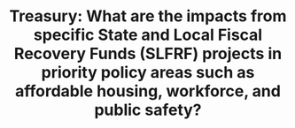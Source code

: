 ---
title: 'Treasury: What are the impacts from specific State and Local Fiscal Recovery Funds (SLFRF) projects in priority policy areas such as affordable housing, workforce, and public safety?'
year: 2024
description: 
doc-link: assets/resources/Portal - Treasury - SLFRF.pdf
aria-label: 'Treasury: What are the impacts from specific State and Local Fiscal Recovery Funds (SLFRF) projects in priority policy areas such as affordable housing, workforce, and public safety?'
content_tags:
type: link
filters: portal-opportunities external evaluation evidence-use 2024
post-date: January 9, 2024
---